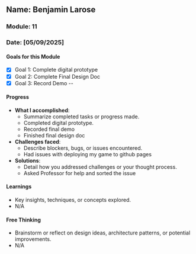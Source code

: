 <!-- Markdown Docs: https://docs.github.com/en/get-started/writing-on-github/getting-started-with-writing-and-formatting-on-github/basic-writing-and-formatting-syntax -->
## Name: Benjamin Larose 
### Module: 11

<!-- Repeat the below as needed-->
### Date: [05/09/2025]

#### Goals for this Module

- [x] Goal 1: Complete digital prototype
- [x] Goal 2: Complete Final Design Doc
- [x] Goal 3: Record Demo
--

#### Progress
- **What I accomplished**:
  - Summarize completed tasks or progress made.
  - Completed digital prototype.
  - Recorded final demo
  - Finished final design doc
- **Challenges faced**:
  - Describe blockers, bugs, or issues encountered.
  -  Had issues with deploying my game to github pages
- **Solutions**:
  - Detail how you addressed challenges or your thought process.
  - Asked Professor for help and sorted the issue

#### Learnings
- Key insights, techniques, or concepts explored.
- N/A

#### Free Thinking
- Brainstorm or reflect on design ideas, architecture patterns, or potential improvements.
-  N/A <!-- Markdown Docs: https://docs.github.com/en/get-started/writing-on-github/getting-started-with-writing-and-formatting-on-github/basic-writing-and-formatting-syntax -->
